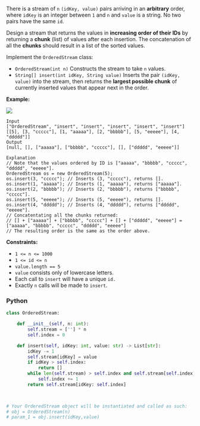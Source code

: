 There is a stream of  `n`  `(idKey, value)`  pairs arriving in an  **arbitrary**  order, where  `idKey`  is an integer between  `1`  and  `n`  and  `value`  is a string. No two pairs have the same  `id`.

Design a stream that returns the values in  **increasing order of their IDs**  by returning a  **chunk**  (list) of values after each insertion. The concatenation of all the  **chunks**  should result in a list of the sorted values.

Implement the  `OrderedStream`  class:

-   `OrderedStream(int n)`  Constructs the stream to take  `n`  values.
-   `String[] insert(int idKey, String value)`  Inserts the pair  `(idKey, value)`  into the stream, then returns the  **largest possible chunk**  of currently inserted values that appear next in the order.

**Example:**

**![](https://assets.leetcode.com/uploads/2020/11/10/q1.gif)**
```
Input
["OrderedStream", "insert", "insert", "insert", "insert", "insert"]
[[5], [3, "ccccc"], [1, "aaaaa"], [2, "bbbbb"], [5, "eeeee"], [4, "ddddd"]]
Output
[null, [], ["aaaaa"], ["bbbbb", "ccccc"], [], ["ddddd", "eeeee"]]

Explanation
// Note that the values ordered by ID is ["aaaaa", "bbbbb", "ccccc", "ddddd", "eeeee"].
OrderedStream os = new OrderedStream(5);
os.insert(3, "ccccc"); // Inserts (3, "ccccc"), returns [].
os.insert(1, "aaaaa"); // Inserts (1, "aaaaa"), returns ["aaaaa"].
os.insert(2, "bbbbb"); // Inserts (2, "bbbbb"), returns ["bbbbb", "ccccc"].
os.insert(5, "eeeee"); // Inserts (5, "eeeee"), returns [].
os.insert(4, "ddddd"); // Inserts (4, "ddddd"), returns ["ddddd", "eeeee"].
// Concatentating all the chunks returned:
// [] + ["aaaaa"] + ["bbbbb", "ccccc"] + [] + ["ddddd", "eeeee"] = ["aaaaa", "bbbbb", "ccccc", "ddddd", "eeeee"]
// The resulting order is the same as the order above.
```

**Constraints:**

-   `1 <= n <= 1000`
-   `1 <= id <= n`
-   `value.length == 5`
-   `value` consists only of lowercase letters.
-   Each call to  `insert` will have a unique  `id.`
-   Exactly  `n`  calls will be made to  `insert`.


### Python
```python
class OrderedStream:

    def __init__(self, n: int):
        self.stream = [''] * n
        self.index = 0

    def insert(self, idKey: int, value: str) -> List[str]:
        idKey -= 1
        self.stream[idKey] = value
        if idKey > self.index:
            return []
        while len(self.stream) > self.index and self.stream[self.index]:
            self.index += 1
        return self.stream[idKey: self.index]
        


# Your OrderedStream object will be instantiated and called as such:
# obj = OrderedStream(n)
# param_1 = obj.insert(idKey,value)
```